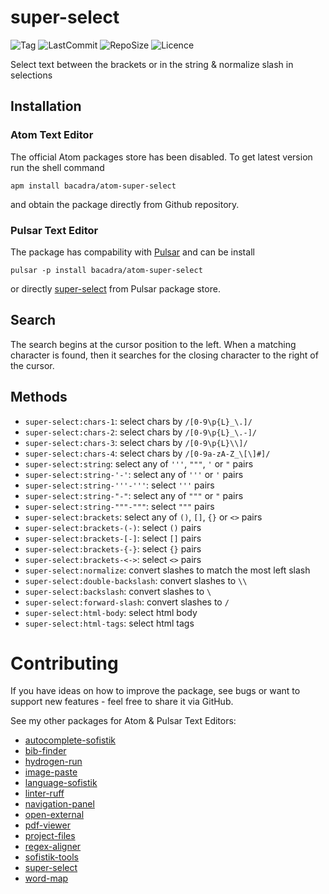 # super-select

![Tag](https://img.shields.io/github/v/tag/bacadra/atom-super-select?style=for-the-badge)
![LastCommit](https://img.shields.io/github/last-commit/bacadra/atom-super-select?style=for-the-badge)
![RepoSize](https://img.shields.io/github/repo-size/bacadra/atom-super-select?style=for-the-badge)
![Licence](https://img.shields.io/github/license/bacadra/atom-super-select?style=for-the-badge)

Select text between the brackets or in the string & normalize slash in selections

## Installation

### Atom Text Editor

The official Atom packages store has been disabled. To get latest version run the shell command

    apm install bacadra/atom-super-select

and obtain the package directly from Github repository.

### Pulsar Text Editor

The package has compability with [Pulsar](https://pulsar-edit.dev/) and can be install

    pulsar -p install bacadra/atom-super-select

or directly [super-select](https://web.pulsar-edit.dev/packages/super-select) from Pulsar package store.

## Search

The search begins at the cursor position to the left. When a matching character is found, then it searches for the closing character to the right of the cursor.

## Methods

* `super-select:chars-1`: select chars by `/[0-9\p{L}_\.]/`
* `super-select:chars-2`: select chars by `/[0-9\p{L}_\.-]/`
* `super-select:chars-3`: select chars by `/[0-9\p{L}\\]/`
* `super-select:chars-4`: select chars by `/[0-9a-zA-Z_\[\]#]/`
* `super-select:string`: select any of `'''`, `"""`, `'` or `"` pairs
* `super-select:string-'-'`: select any of `'''` or `'` pairs
* `super-select:string-'''-'''`: select `'''` pairs
* `super-select:string-"-"`: select any of `"""` or `"` pairs
* `super-select:string-"""-"""`: select `"""` pairs
* `super-select:brackets`: select any of `()`, `[]`, `{}` or `<>` pairs
* `super-select:brackets-(-)`: select `()` pairs
* `super-select:brackets-[-]`: select `[]` pairs
* `super-select:brackets-{-}`: select `{}` pairs
* `super-select:brackets-<->`: select `<>` pairs
* `super-select:normalize`: convert slashes to match the most left slash
* `super-select:double-backslash`: convert slashes to `\\`
* `super-select:backslash`: convert slashes to `\`
* `super-select:forward-slash`: convert slashes to `/`
* `super-select:html-body`: select html body
* `super-select:html-tags`: select html tags

# Contributing

If you have ideas on how to improve the package, see bugs or want to support new features - feel free to share it via GitHub.

See my other packages for Atom & Pulsar Text Editors:

* [autocomplete-sofistik](https://github.com/bacadra/atom-autocomplete-sofistik)
* [bib-finder](https://github.com/bacadra/atom-bib-finder)
* [hydrogen-run](https://github.com/bacadra/atom-hydrogen-run)
* [image-paste](https://github.com/bacadra/atom-image-paste)
* [language-sofistik](https://github.com/bacadra/atom-language-sofistik)
* [linter-ruff](https://github.com/bacadra/atom-linter-ruff)
* [navigation-panel](https://github.com/bacadra/atom-navigation-panel)
* [open-external](https://github.com/bacadra/atom-open-external)
* [pdf-viewer](https://github.com/bacadra/atom-pdf-viewer)
* [project-files](https://github.com/bacadra/atom-project-files)
* [regex-aligner](https://github.com/bacadra/atom-regex-aligner)
* [sofistik-tools](https://github.com/bacadra/atom-sofistik-tools)
* [super-select](https://github.com/bacadra/atom-super-select)
* [word-map](https://github.com/bacadra/atom-word-map)

